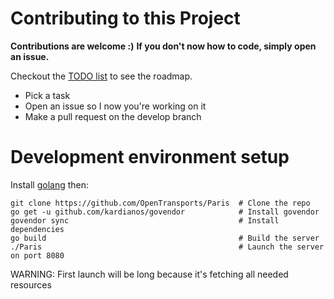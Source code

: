 # Contributing to this Project
**Contributions are welcome :)**
**If you don't now how to code, simply open an issue.**

Checkout the [TODO list](https://github.com/OpenTransports/Paris/projects/1) to see the roadmap.

- Pick a task
- Open an issue so I now you're working on it
- Make a pull request on the develop branch


# Development environment setup
Install [golang](https://golang.org/doc/install) then:


```shell
git clone https://github.com/OpenTransports/Paris  # Clone the repo
go get -u github.com/kardianos/govendor            # Install govendor
govendor sync                                      # Install dependencies
go build                                           # Build the server
./Paris                                            # Launch the server on port 8080
```
WARNING: First launch will be long because it's fetching all needed resources
